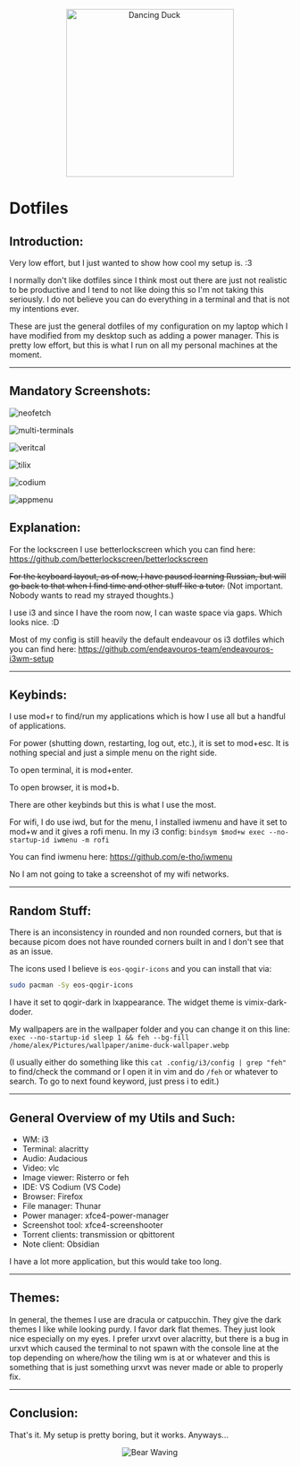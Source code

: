 <p align="center">
  <img src="Image/duck-dance.gif" alt="Dancing Duck" width="300"/>
</p>

# Dotfiles

## Introduction:

Very low effort, but I just wanted to show how cool my setup is. :3

I normally don't like dotfiles since I think most out there are just not realistic to be productive and I tend to not like doing this so I'm not taking this seriously. I do not believe you can do everything in a terminal and that is not my intentions ever.

These are just the general dotfiles of my configuration on my laptop which I have modified from my desktop such as adding a power manager. This is pretty low effort, but this is what I run on all my personal machines at the moment.

----

## Mandatory Screenshots:

![neofetch](screenshots/neofetch.png)

![multi-terminals](screenshots/cowsay-i-do-this-right.png)

![veritcal](screenshots/vertical.png)

![tilix](screenshots/tilix.png)

![codium](screenshots/decided-i-wasn't-good-enough-to-be-a-gamer.png)

![appmenu](screenshots/app-menu.png)


## Explanation:

For the lockscreen I use betterlockscreen which you can find here: https://github.com/betterlockscreen/betterlockscreen

~~For the keyboard layout, as of now, I have paused learning Russian, but will go back to that when I find time and other stuff like a tutor.~~ (Not important. Nobody wants to read my strayed thoughts.)

I use i3 and since I have the room now, I can waste space via gaps. Which looks nice. :D

Most of my config is still heavily the default endeavour os i3 dotfiles which you can find here: https://github.com/endeavouros-team/endeavouros-i3wm-setup

------

## Keybinds:

I use mod+r to find/run my applications which is how I use all but a handful of applications.

For power (shutting down, restarting, log out, etc.), it is set to mod+esc. It is nothing special and just a simple menu on the right side.

To open terminal, it is mod+enter.

To open browser, it is mod+b.

There are other keybinds but this is what I use the most.

For wifi, I do use iwd, but for the menu, I installed iwmenu and have it set to mod+w and it gives a rofi menu. In my i3 config: `bindsym $mod+w exec --no-startup-id iwmenu -m rofi`

You can find iwmenu here: https://github.com/e-tho/iwmenu

No I am not going to take a screenshot of my wifi networks.

------

## Random Stuff:

There is an inconsistency in rounded and non rounded corners, but that is because picom does not have rounded corners built in and I don't see that as an issue.

The icons used I believe is `eos-qogir-icons` and you can install that via:

```bash
sudo pacman -Sy eos-qogir-icons
```
I have it set to qogir-dark in lxappearance. The widget theme is vimix-dark-doder.

My wallpapers are in the wallpaper folder and you can change it on this line: `exec --no-startup-id sleep 1 && feh --bg-fill /home/alex/Pictures/wallpaper/anime-duck-wallpaper.webp`

(I usually either do something like this `cat .config/i3/config | grep "feh"` to find/check the command or I open it in vim and do `/feh` or whatever to search. To go to next found keyword, just press i to edit.)

---

## General Overview of my Utils and Such:

- WM: i3
- Terminal: alacritty
- Audio: Audacious
- Video: vlc
- Image viewer: Risterro or feh
- IDE: VS Codium (VS Code)
- Browser: Firefox
- File manager: Thunar
- Power manager: xfce4-power-manager
- Screenshot tool: xfce4-screenshooter
- Torrent clients: transmission or qbittorent
- Note client: Obsidian

I have a lot more application, but this would take too long.

----

## Themes:

In general, the themes I use are dracula or catpucchin. They give the dark themes I like while looking purdy. I favor dark flat themes. They just look nice especially on my eyes. I prefer urxvt over alacritty, but there is a bug in urxvt which caused the terminal to not spawn with the console line at the top depending on where/how the tiling wm is at or whatever and this is something that is just something urxvt was never made or able to properly fix.

----

## Conclusion:

That's it. My setup is pretty boring, but it works. Anyways...

<p align="center">
  <img src="Image/bear-bye.jpg" alt="Bear Waving"/>
</p>

